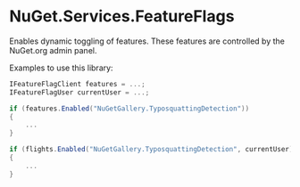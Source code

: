 # NuGet.Services.FeatureFlags

Enables dynamic toggling of features. These features are controlled by the NuGet.org admin panel.

Examples to use this library:

```csharp
IFeatureFlagClient features = ...;
IFeatureFlagUser currentUser = ...;

if (features.Enabled("NuGetGallery.TyposquattingDetection"))
{
    ...
}

if (flights.Enabled("NuGetGallery.TyposquattingDetection", currentUser))
{
    ...
}
```
